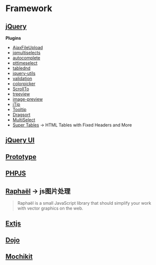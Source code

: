 Framework  
==========

[jQuery](http://jquery.com/)  
----------
__Plugins__  
- [AjaxFileUpload](http://www.phpletter.com/Our-Projects/AjaxFileUpload/)  
- [jqmultiselects](http://code.google.com/p/jqmultiselects/)  
- [autocomplete](http://bassistance.de/jquery-plugins/jquery-plugin-autocomplete/)  
- [pttimeselect](http://pttimeselect.sourceforge.net/example/index.html)  
- [tablednd](http://www.isocra.com/2008/02/table-drag-and-drop-jquery-plugin/)  
- [jquery-utils](http://code.google.com/p/jquery-utils/)  
- [validation](http://bassistance.de/jquery-plugins/jquery-plugin-validation/)  
- [colorpicker](http://www.eyecon.ro/colorpicker/)  
- [ScrollTo](http://plugins.jquery.com/project/ScrollTo)  
- [treeview](http://jquery.bassistance.de/treeview/demo/)  
- [image-preview](http://james.padolsey.com/javascript/new-jquery-plugin-imgpreview/)
- [jTip](http://codylindley.com/blogstuff/js/jtip/)  
- [Tooltip](http://flowplayer.org/tools/tooltip/index.html)  
- [Dragsort](http://dragsort.codeplex.com/)  
- [MultiSelect](http://abeautifulsite.net/blog/2008/04/jquery-multiselect/)  
- [Super Tables](http://www.matts411.com/post/super_tables/) -> HTML Tables with Fixed Headers and More  

[jQuery UI](http://jqueryui.com/)  
----------

[Prototype](http://prototypejs.org/)  
----------

[PHPJS](http://phpjs.org/)  
----------

[Raphaël](http://raphaeljs.com/index.html) -> js图片处理  
----------
> Raphaël is a small JavaScript library that should simplify your work with vector graphics on the web. 

[Extjs](http://www.sencha.com/)  
----------

[Dojo](http://dojotoolkit.org/)  
----------

[Mochikit](http://mochi.github.com/mochikit/index.html)  
----------
